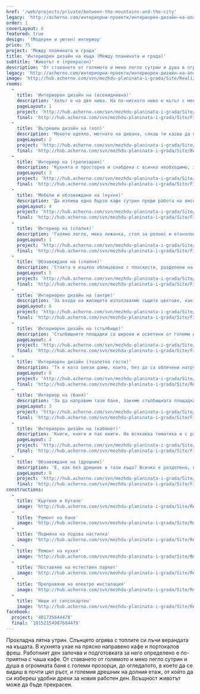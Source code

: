 ```yaml
---
href: '/web/projects/private/between-the-mountains-and-the-city'
legacy: 'http://acherno.com/интериорни-проекти/интериорен-дизайн-на-апартаменти/планината-и-града/интериорен-дизайн.html'
order: 1
coverLayout: 8
featured: true
design: '(Модерен и уютен) интериор'
price: 75
project: 'Между планината и града'
title: 'Интериорен дизайн на къща (Между планината и града)'
subtitle: 'Животът е (прекрасен)'
description: 'От ставането от голямото и меко легло сутрин и душа в огромната баня с големи прозорци, до огледалото, в което да се видиш в почти цял ръст, и големия дрешник на долния етаж, от който да си избереш удобни дрехи за новия работен ден.'
legacy: 'http://acherno.com/интериорни-проекти/интериорен-дизайн-на-апартаменти/планината-и-града/интериорен-дизайн.html'
image: 'http://hub.acherno.com/svn/mezhdu-planinata-i-grada/Site/Realizacia/31.jpg'
rooms:
  -
    title: 'Интериорен дизайн на (всекидневна)'
    description: 'Холът е на две нива. На по-ниското ниво е кътът с меката мебел, големият телевизор и камината за студените зимни вечери. Изкуствено създадените обеми обгръщат двустранната ъглова камина и създават още едно ниво с продълговата ниша, която е облицована с релефен камък.'
    pageLayout: 1
    project: 'http://hub.acherno.com/svn/mezhdu-planinata-i-grada/Site/3D/01-h_f.jpg'
    final: 'http://hub.acherno.com/svn/mezhdu-planinata-i-grada/Site/Finalni/01_snimka.jpg'
  -
    title: 'Вътрешен дизайн на (хол)'
    description: 'Мекото одеяло, метнато на дивана, сякаш ти казва да полегнеш с хубава книга в ръка и да забравиш за целия свят около себе си.'
    pageLayout: 2
    project: 'http://hub.acherno.com/svn/mezhdu-planinata-i-grada/Site/3D/04-3d.jpg'
    final: 'http://hub.acherno.com/svn/mezhdu-planinata-i-grada/Site/Realizacia/31.jpg'
  -
    title: 'Интериор на (трапезария)'
    description: 'Кухнята е просторна и снабдена с всичко необходимо, за да си приготвиш вкусна закуска в неделя сутрин или лека вечеря в петък вечер.'
    pageLayout: 3
    project: 'http://hub.acherno.com/svn/mezhdu-planinata-i-grada/Site/3D/08-h_f.jpg'
    final: 'http://hub.acherno.com/svn/mezhdu-planinata-i-grada/Site/Finalni/08-snimka.jpg'
  -
    title: 'Мебели и обзавеждане на (кухня)'
    description: 'Да изпиеш едно бързо кафе сутрин преди работа на високия бар или да поканиш семейството си на празнична вечеря на голямата и удобна маса.'
    pageLayout: 4
    project: 'http://hub.acherno.com/svn/mezhdu-planinata-i-grada/Site/3D/09-h_f.jpg'
    final: 'http://hub.acherno.com/svn/mezhdu-planinata-i-grada/Site/Finalni/09-snimka.jpg'
  -
    title: 'Интериор на (спалня)'
    description: 'Голямо легло, мека лежанка, стол за релакс и етанолова камина. Как да станеш от леглото в неделя сутрин?! Много по-добре е да си вземеш лаптопа и да видиш какви ги върши светът около теб. Към обяд, като огладнееш, може и да решиш да станеш, а може би не?'
    pageLayout: 1
    project: 'http://hub.acherno.com/svn/mezhdu-planinata-i-grada/Site/3D/36-s_f.jpg'
    final: 'http://hub.acherno.com/svn/mezhdu-planinata-i-grada/Site/Finalni/36-snimka.jpg'
  -
    title: 'Обзавеждане на (спалня)'
    description: 'Стаята е изцяло облицована с плоскости, разделени на големи пана, като и вратата е скрита в нея. Дървесният декор се съчетава с лакираните бели плоскости, създаващи приятен и уютен контраст.'
    pageLayout: 5
    project: 'http://hub.acherno.com/svn/mezhdu-planinata-i-grada/Site/3D/34-3d.jpg'
    final: 'http://hub.acherno.com/svn/mezhdu-planinata-i-grada/Site/Finalni/34-snimka.jpg'
  -
    title: 'Интериорен дизайн на (антре)'
    description: 'За входа на жилището използвахме същите цветове, както в целия интериор на къщата. Сивите плочки на пода са в два размера. Шкафът е лек, голямото огледало е в черна лакирана рамка, а лампите разпръскват по уникален начин светлината над него и гарантират уютното посрещане на гостите.'
    pageLayout: 6
    project: 'http://hub.acherno.com/svn/mezhdu-planinata-i-grada/Site/3D/10-a_f.jpg'
    final: 'http://hub.acherno.com/svn/mezhdu-planinata-i-grada/Site/Finalni/10-snimka.jpg'
  -
    title: 'Интериорен дизайн на (стълбище)'
    description: 'Стълбищните площадки са широки и осветени от големи френски прозорци. При къща на три етажа не липсват подобни пространства. Усвоихме ги с отворени етажерки и красиви предмети, донесени от дългите екзотични пътувания, хубави книги и разбира се, сервизни шкафове. Вие може и да не ги забелязвате, но те са там.'
    pageLayout: 4
    project: 'http://hub.acherno.com/svn/mezhdu-planinata-i-grada/Site/3D/30-p_f.jpg'
    final: 'http://hub.acherno.com/svn/mezhdu-planinata-i-grada/Site/Finalni/30-snimka.jpg'
  -
    title: 'Интериорен дизайн (тоалетна гости)'
    description: 'Тя е като онези дами, които, без да са облечени натруфено и да са целите в надписи на известни марки, изглеждат супер стилно и имат онази класа, към която мнозина се стремят, но рядко я достигат. '
    pageLayout: 8
    project: 'http://hub.acherno.com/svn/mezhdu-planinata-i-grada/Site/3D/14-b_f.jpg'
    final: 'http://hub.acherno.com/svn/mezhdu-planinata-i-grada/Site/Realizacia/50.jpg'
  -
    title: 'Интериор на (баня)'
    description: 'За да направим тази баня, заехме стълбищната площадка на етажа с огромния прозорец. Превърнахме я в светло и просторно помещение далеч от разбирането за стандартна баня. Уютно и приятно място с ненатрапчив лукс, предлагащо безспорно удобство. Как да не започнеш деня си с усмивка, оглеждайки се в огромното огледало, обляно от естествена светлина?'
    pageLayout: 3
    project: 'http://hub.acherno.com/svn/mezhdu-planinata-i-grada/Site/3D/38-3d.jpg'
    final: 'http://hub.acherno.com/svn/mezhdu-planinata-i-grada/Site/Finalni/38-snimka.jpg'
  -
    title: 'Интериорен дизайн на (кабинет)'
    description: 'Книги, книги и пак книги. На всякаква тематика и с различна големина, събрали толкова мъдрост и знания в себе си. Детайлът на библиотеката присъства, без да се натрапва. Бюрото контрастира с умерената си визия и стъкления си плот, създавайки приятно пространство, в което да помислиш на спокойствие, да поработиш или просто да си прегледаш пощата.'
    pageLayout: 2
    project: 'http://hub.acherno.com/svn/mezhdu-planinata-i-grada/Site/3D/20-3d.jpg'
    final: 'http://hub.acherno.com/svn/mezhdu-planinata-i-grada/Site/Finalni/20-snimka.jpg'
  -
    title: 'Обзавеждане на (дрешник)'
    description: 'Е, как без дрешник в тази къща? Всичко е разделено, всичко е подредено. Всичко се вижда и може лесно да се ориентираш. Вратовръзките и часовниците са в чекмеджетата под стъклената витрина. Така всяка сутрин си избираш и съчетаваш дрехи, както би го направил в скъп бутик.'
    pageLayout: 9
    project: 'http://hub.acherno.com/svn/mezhdu-planinata-i-grada/Site/3D/26-3d.jpg'
    final: 'http://hub.acherno.com/svn/mezhdu-planinata-i-grada/Site/Finalni/26-snimka.jpg'
constructions:
  - 
    title: 'Къртене и бутане'
    image: 'http://hub.acherno.com/svn/mezhdu-planinata-i-grada/Site/Remonti/IMG_6852.JPG'
  - 
    title: 'Ремонт на баня'
    image: 'http://hub.acherno.com/svn/mezhdu-planinata-i-grada/Site/Remonti/IMG_6434.JPG'
  - 
    title: 'Подмяна на подова настилка'
    image: 'http://hub.acherno.com/svn/mezhdu-planinata-i-grada/Site/Remonti/IMG_6452.JPG'
  - 
    title: 'Ремонт на кухня'
    image: 'http://hub.acherno.com/svn/mezhdu-planinata-i-grada/Site/Remonti/IMG_6443.JPG'
  - 
    title: 'Поставяне на естествен паркет'
    image: 'http://hub.acherno.com/svn/mezhdu-planinata-i-grada/Site/Remonti/IMG_9376.JPG'
  - 
    title: 'Преправяне на електро инсталация'
    image: 'http://hub.acherno.com/svn/mezhdu-planinata-i-grada/Site/Remonti/IMG_7972.JPG'
  - 
    title: 'Ниши от гипсокартон'
    image: 'http://hub.acherno.com/svn/mezhdu-planinata-i-grada/Site/Remonti/IMG_9378.JPG'
facebook:
  project: '481735644478'
  final: '10152154987684479'
---
```

Прохладна лятна утрин. Слънцето огрява с топлите си лъчи верандата на къщата. В кухнята ухае на прясно направено кафе и портокалов фреш. Работният ден започва и подготовката за него определено е по-приятна с чаша кафе. От ставането от голямото и меко легло сутрин и душа в огромната баня с големи прозорци, до огледалото, в което да се видиш в почти цял ръст, и големия дрешник на долния етаж, от който да си избереш удобни дрехи за новия работен ден. Всъщност животът може да бъде прекрасен.
